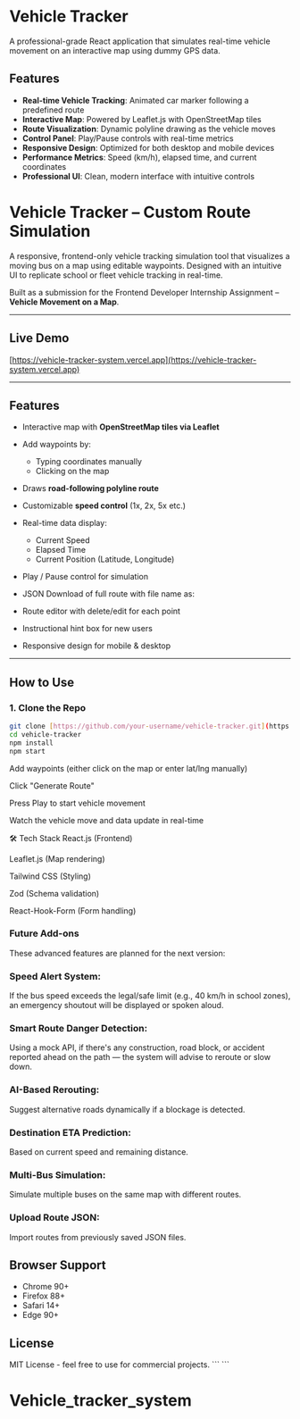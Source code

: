 # Vehicle Tracker

A professional-grade React application that simulates real-time vehicle movement on an interactive map using dummy GPS data.

## Features

- **Real-time Vehicle Tracking**: Animated car marker following a predefined route
- **Interactive Map**: Powered by Leaflet.js with OpenStreetMap tiles
- **Route Visualization**: Dynamic polyline drawing as the vehicle moves
- **Control Panel**: Play/Pause controls with real-time metrics
- **Responsive Design**: Optimized for both desktop and mobile devices
- **Performance Metrics**: Speed (km/h), elapsed time, and current coordinates
- **Professional UI**: Clean, modern interface with intuitive controls

#  Vehicle Tracker – Custom Route Simulation

A responsive, frontend-only vehicle tracking simulation tool that visualizes a moving bus on a map using editable waypoints. Designed with an intuitive UI to replicate school or fleet vehicle tracking in real-time.

Built as a submission for the Frontend Developer Internship Assignment – **Vehicle Movement on a Map**.

---

##  Live Demo

 [https://vehicle-tracker-system.vercel.app](https://vehicle-tracker-system.vercel.app)

---

## Features

- Interactive map with **OpenStreetMap tiles via Leaflet**
- Add waypoints by:
  - Typing coordinates manually
  - Clicking on the map
- Draws **road-following polyline route**
- Customizable **speed control** (1x, 2x, 5x etc.)
- Real-time data display:
  - Current Speed
  - Elapsed Time
  - Current Position (Latitude, Longitude)
- Play / Pause control for simulation
- JSON Download of full route with file name as:

- Route editor with delete/edit for each point
- Instructional hint box for new users
- Responsive design for mobile & desktop

---

##  How to Use

### 1. Clone the Repo

```bash
git clone [https://github.com/your-username/vehicle-tracker.git](https://github.com/Thebinary110/Vehicle_tracker_system.git)
cd vehicle-tracker
npm install
npm start

```

Add waypoints (either click on the map or enter lat/lng manually)

Click "Generate Route"

Press Play to start vehicle movement

Watch the vehicle move and data update in real-time

🛠️ Tech Stack
React.js (Frontend)

Leaflet.js (Map rendering)

Tailwind CSS (Styling)

Zod (Schema validation)

React-Hook-Form (Form handling)

### Future Add-ons
These advanced features are planned for the next version:

### Speed Alert System:
If the bus speed exceeds the legal/safe limit (e.g., 40 km/h in school zones), an emergency shoutout will be displayed or spoken aloud.

### Smart Route Danger Detection:
Using a mock API, if there's any construction, road block, or accident reported ahead on the path — the system will advise to reroute or slow down.

### AI-Based Rerouting:
Suggest alternative roads dynamically if a blockage is detected.

### Destination ETA Prediction:
Based on current speed and remaining distance.

### Multi-Bus Simulation:
Simulate multiple buses on the same map with different routes.

### Upload Route JSON:
Import routes from previously saved JSON files.

## Browser Support

- Chrome 90+
- Firefox 88+
- Safari 14+
- Edge 90+

## License

MIT License - feel free to use for commercial projects.
\`\`\`
\`\`\`
# Vehicle_tracker_system
